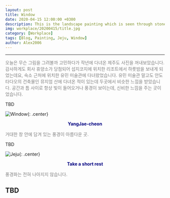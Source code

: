 ```yaml
---
layout: post
title: Window
date: 2020-04-15 12:00:00 +0300
description: This is the landscape painting which is seen through stone window
img: workplace/20200415/title.jpg
category: [Workplace]
tags: [Blog, Painting, Jeju, Window]
author: Alex2006
---
```

  
  
------
<span style="color:gray">
오늘은 무슨 그림을 그려볼까 고민하다가 작년에 다녀온 제주도 사진을 꺼내보았습니다.
감사하게도 회사 휴양소가 당첨되어 섭지코지에 위치한 리조트에서 하룻밤을 보내게 되었는데요,
숙소 근처에 위치한 유민 미술관에 다녀왔었습니다.
유민 미술관 말고도 안도 타다오의 건축물인 뮤지엄 산에 다녀온 적이 있는데 두곳에서 비슷한 느낌을 받았습니다.
공간과 틈 사이로 항상 빛이 들어오거나 풍경이 보이는데, 신비한 느낌을 주는 곳이었습니다.
</span>  

> <span style="color:silver">
TBD
</span>

![Window]({{site.baseurl}}/assets/img/workplace/20200415/Window.jpg){: .center}
**<center><span style="color:navy">YangJae-cheon</span></center>** 

<span style="color:gray">
거대한 창 안에 담겨 있는 풍경이 아름다운 곳.
</span>

> <span style="color:silver">
TBD
</span>

![Jeju]({{site.baseurl}}/assets/img/workplace/20200415/Jeju.jpg){: .center}
**<center><span style="color:navy">Take a short rest</span></center>** 

<span style="color:gray">
풍경화는 전혀 나아지지 않습니다.
</span>

> <span style="color:silver">
TBD
</span>
------
